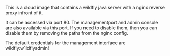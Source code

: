 This is a cloud image that contains a wildfly java server with a nginx reverse proxy infront of it.

It can be accessed via port 80. The managementport and admin console are also available via this port.
If you need to disable them, then you can disable them by removing the paths from the nginx config.

The default credentials for the management interface are wildfly:w1ldflyadmin!
